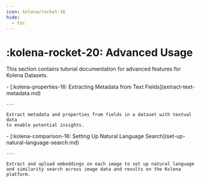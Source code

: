 ```yaml
---
icon: kolena/rocket-16
hide:
  - toc
---
```


# :kolena-rocket-20: Advanced Usage

This section contains tutorial documentation for advanced features for Kolena Datasets.

<div class="grid cards" markdown>
- [:kolena-properties-16: Extracting Metadata from Text Fields](extract-text-metadata.md)

    ---

    Extract metadata and properties from fields in a dataset with textual data
    to enable potential insights.
</div>

<div class="grid cards" markdown>
- [:kolena-comparison-16: Setting Up Natural Language Search](set-up-natural-language-search.md)

    ---

    Extract and upload embeddings on each image to set up natural language
    and similarity search across image data and results on the Kolena platform.
</div>
